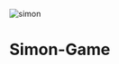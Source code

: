 ![simon](https://github.com/user-attachments/assets/6e62b0de-5fff-42b8-bb8b-0b28ea61856b)
# Simon-Game
